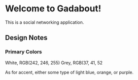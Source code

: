 # Welcome to Gadabout!

This is a social networking application.

## Design Notes

### Primary Colors

White, RGB(242, 246, 255)
Grey, RGB(37, 41, 52

As for accent, either some type of light blue, orange, or purple.